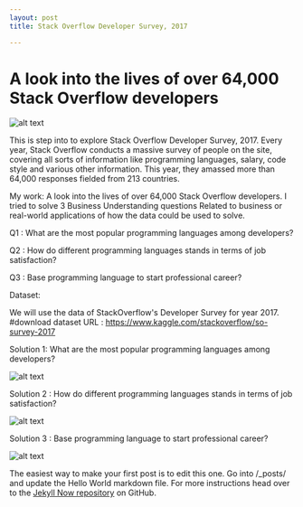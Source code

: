 ```yaml
---
layout: post
title: Stack Overflow Developer Survey, 2017 

---
```

# A look into the lives of over 64,000 Stack Overflow developers

![alt text](https://cdn.sstatic.net/insights/Img/Survey/2017/FacebookCard.png?v=22c8d3a64c90 "Logo Title Text 1")

This is step into to explore Stack Overflow Developer Survey, 2017. Every year, Stack Overflow conducts a massive survey of people on the site, covering all sorts of information like programming languages, salary, code style and various other information. This year, they amassed more than 64,000 responses fielded from 213 countries.

My work: A look into the lives of over 64,000 Stack Overflow developers. I tried to solve 3 Business Understanding questions Related to business or real-world applications of how the data could be used to solve.

Q1 : What are the most popular programming languages among developers?

Q2 : How do different programming languages stands in terms of job satisfaction?

Q3 : Base programming language to start professional career?

Dataset:

We will use the data of StackOverflow's Developer Survey for year 2017. #download dataset URL : https://www.kaggle.com/stackoverflow/so-survey-2017

Solution 1: What are the most popular programming languages among developers?

![alt text](https://github.com/ranjeetraj2005/ranjeetraj2005.github.io/tree/master/images/so_survey_q1_prog_lang_result.png "Logo1")

Solution 2 : How do different programming languages stands in terms of job satisfaction?

![alt text](https://github.com/ranjeetraj2005/ranjeetraj2005.github.io/tree/master/images/so_survey_q1_prog_lang_result.png "Logo2")

Solution 3 : Base programming language to start professional career?

![alt text](https://github.com/ranjeetraj2005/ranjeetraj2005.github.io/tree/master/images/so_survey_q1_prog_lang_result.png "Logo3")

The easiest way to make your first post is to edit this one. Go into /_posts/ and update the Hello World markdown file. For more instructions head over to the [Jekyll Now repository](https://github.com/barryclark/jekyll-now) on GitHub.
